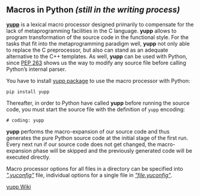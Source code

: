 ## Macros in Python _(still in the writing process)_

[**yupp**](https://github.com/in4lio/yupp/) is a lexical macro processor designed
primarily to compensate for the lack of metaprogramming facilities in the C language.
**yupp** allows to program transformation of the source code in the functional style.
For the tasks that fit into the metaprogramming paradigm well, **yupp** not only able
to replace the C preprocessor, but also can stand as an adequate alternative to
the C++ templates. As well, **yupp** can be used with Python, since
[PEP 263](https://www.python.org/dev/peps/pep-0263/)
shows us the way to modify any source file before calling Python’s internal parser.

You have to install [yupp package](https://pypi.python.org/pypi/yupp/)
to use the macro processor with Python:

    pip install yupp

Thereafter, in order to Python have called **yupp** before running the source code,
you must start the source file with the definition of `yupp` encoding:

    # coding: yupp

**yupp** performs the macro-expansion of our source code and thus generates the pure
Python source code at the initial stage of the first run. Every next run if our source
code does not get changed, the macro-expansion phase will be skipped and the previously
generated code will be executed directly.

Macro processor options for all files in a directory can be specified into
[_".yuconfig"_](../../../blob/master/eg/.yuconfig) file, individual options
for a single file in [_"file.yuconfig"_](../../../blob/master/eg/dict.yuconfig).

[yupp Wiki](https://github.com/in4lio/yupp/wiki/)
